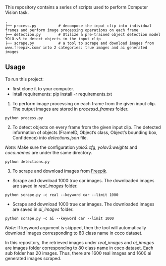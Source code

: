 This repository contains a series of scripts used to perform Computer Vision task.

    .
    ├── process.py          # decompose the input clip into individual frames and perform image processing operations on each frame
    ├── detection.py        # Utilize a pre-trained object detection model YOLO-v3 to detect objects in the input clip 
    ├── scrape.py           # a tool to scrape and download images from www.freepik.com/ into 2 categories: true images and ai generated images

## Usage
To run this project: 
- first clone it to your computer.
- intall requirements: pip install -r requirements.txt

1. To perform image processing on each frame from the given input clip. The output images are stored in *processd_frames* folder.
```
python process.py 
``` 
2. To detect objects on every frame from the given input clip.
The detected information of objects (FrameID, Object’s class, Object’s bounding box, Confidence) into *detections.json* file.

*Note*: Make sure the configuration *yolo3.cfg*, *yolov3.weights* and *coco.names* are under the same directory.
```
python detections.py
```
3. To scrape and download images from [Freepik](https://www.freepik.com/).
- Scrape and download 1000 true car images. The downloaded images are saved in *real_images* folder.
```
python scrape.py -c real --keyword car --limit 1000
```
- Scrape and download 1000 true car images. The downloaded images are saved in *ai_images* folder.
```
python scrape.py -c ai --keyword car --limit 1000
```

*Note:* If keyword argument is skipped, then the tool will automatically download images corresponding to 80 class name in coco 
dataset. 

In this repository, the retrieved images under *real_images* and *ai_images* are images folder corresponding to 80 class 
name in coco dataset. Each sub folder has 20 images. Thus, there are 1600 real images and 1600 ai generated images scraped. 
